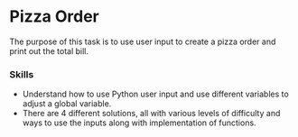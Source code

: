 # Pizza Order
The purpose of this task is to use user input to create a pizza order and print out the total bill.

### Skills
- Understand how to use Python user input and use different variables to adjust a global variable.
- There are 4 different solutions, all with various levels of difficulty and ways to use the inputs along with implementation of functions.
